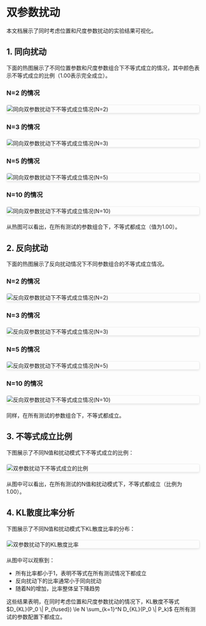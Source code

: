 # 双参数扰动

本文档展示了同时考虑位置和尺度参数扰动的实验结果可视化。

## 1. 同向扰动

下面的热图展示了不同位置参数和尺度参数组合下不等式成立的情况，其中颜色表示不等式成立的比例（1.00表示完全成立）。

### N=2 的情况

<img src="docs/assets/both_params_same_direction_N2.png" alt="同向双参数扰动下不等式成立情况(N=2)" style="max-width: 100%; height: auto; display: block; margin: 20px auto; border: 1px solid #eee; border-radius: 4px; box-shadow: 0 2px 5px rgba(0,0,0,0.1);">

### N=3 的情况

<img src="docs/assets/both_params_same_direction_N3.png" alt="同向双参数扰动下不等式成立情况(N=3)" style="max-width: 100%; height: auto; display: block; margin: 20px auto; border: 1px solid #eee; border-radius: 4px; box-shadow: 0 2px 5px rgba(0,0,0,0.1);">

### N=5 的情况

<img src="docs/assets/both_params_same_direction_N5.png" alt="同向双参数扰动下不等式成立情况(N=5)" style="max-width: 100%; height: auto; display: block; margin: 20px auto; border: 1px solid #eee; border-radius: 4px; box-shadow: 0 2px 5px rgba(0,0,0,0.1);">

### N=10 的情况

<img src="docs/assets/both_params_same_direction_N10.png" alt="同向双参数扰动下不等式成立情况(N=10)" style="max-width: 100%; height: auto; display: block; margin: 20px auto; border: 1px solid #eee; border-radius: 4px; box-shadow: 0 2px 5px rgba(0,0,0,0.1);">

从热图可以看出，在所有测试的参数组合下，不等式都成立（值为1.00）。

## 2. 反向扰动

下面的热图展示了反向扰动情况下不同参数组合的不等式成立情况。

### N=2 的情况

<img src="docs/assets/both_params_opposite_direction_N2.png" alt="反向双参数扰动下不等式成立情况(N=2)" style="max-width: 100%; height: auto; display: block; margin: 20px auto; border: 1px solid #eee; border-radius: 4px; box-shadow: 0 2px 5px rgba(0,0,0,0.1);">

### N=3 的情况

<img src="docs/assets/both_params_opposite_direction_N3.png" alt="反向双参数扰动下不等式成立情况(N=3)" style="max-width: 100%; height: auto; display: block; margin: 20px auto; border: 1px solid #eee; border-radius: 4px; box-shadow: 0 2px 5px rgba(0,0,0,0.1);">

### N=5 的情况

<img src="docs/assets/both_params_opposite_direction_N5.png" alt="反向双参数扰动下不等式成立情况(N=5)" style="max-width: 100%; height: auto; display: block; margin: 20px auto; border: 1px solid #eee; border-radius: 4px; box-shadow: 0 2px 5px rgba(0,0,0,0.1);">

### N=10 的情况

<img src="docs/assets/both_params_opposite_direction_N10.png" alt="反向双参数扰动下不等式成立情况(N=10)" style="max-width: 100%; height: auto; display: block; margin: 20px auto; border: 1px solid #eee; border-radius: 4px; box-shadow: 0 2px 5px rgba(0,0,0,0.1);">

同样，在所有测试的参数组合下，不等式都成立。

## 3. 不等式成立比例

下图展示了不同N值和扰动模式下不等式成立的比例：

<img src="docs/assets/both_params_inequality_holds.png" alt="双参数扰动下不等式成立的比例" style="max-width: 100%; height: auto; display: block; margin: 20px auto; border: 1px solid #eee; border-radius: 4px; box-shadow: 0 2px 5px rgba(0,0,0,0.1);">

从图中可以看出，在所有测试的N值和扰动模式下，不等式都成立（比例为1.00）。

## 4. KL散度比率分析

下图展示了不同N值和扰动模式下KL散度比率的分布：

<img src="docs/assets/both_params_ratio_boxplot.png" alt="双参数扰动下的KL散度比率" style="max-width: 100%; height: auto; display: block; margin: 20px auto; border: 1px solid #eee; border-radius: 4px; box-shadow: 0 2px 5px rgba(0,0,0,0.1);">

从图中可以观察到：
- 所有比率都小于1，表明不等式在所有测试情况下都成立
- 反向扰动下的比率通常小于同向扰动
- 随着N的增加，比率整体呈下降趋势

这些结果表明，在同时考虑位置和尺度参数扰动的情况下，KL散度不等式 $D_{KL}(P_0 \| P_{fused}) \le N \sum_{k=1}^N D_{KL}(P_0 \| P_k)$ 在所有测试的参数配置下都成立。
